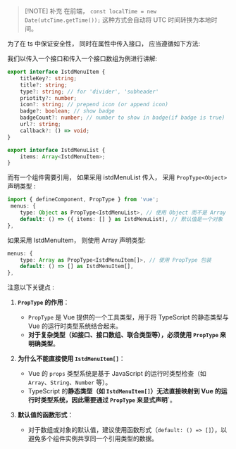 
> [!NOTE] 补充
> 在前端， `const localTime = new Date(utcTime.getTime());` 这种方式会自动将 UTC 时间转换为本地时间。  

为了在 ts 中保证安全性， 同时在属性中传入接口，  应当遵循如下方法: 

我们以传入一个接口和传入一个接口数组为例进行讲解: 
```ts 
export interface IstdMenuItem {
    titleKey?: string;
    title?: string;
    type?: string; // for 'divider', 'subheader'
    priotity?: number;
    icon?: string; // prepend icon (or append icon)
    badge?: boolean; // show badge
    badgeCount?: number; // number to show in badge(if badge is true)
    url?: string;
    callback?: () => void;
}

export interface IstdMenuList {
    items: Array<IstdMenuItem>;
}
```

而有一个组件需要引用，  如果采用 istdMenuList 传入， 采用 `PropType<Object>` 声明类型 :
```ts 
import { defineComponent, PropType } from 'vue'; 
 menus: {
	type: Object as PropType<IstdMenuList>, // 使用 Object 而不是 Array
	default: () => ({ items: [] } as IstdMenuList), // 默认值是一个对象
},
```

如果采用 IstdMenuItem， 则使用 Array 声明类型: 

```ts
menus: {
	type: Array as PropType<IstdMenuItem[]>, // 使用 PropType 包装
	default: () => [] as IstdMenuItem[],
},
```

注意以下关键点 : 
1. **`PropType` 的作用**：
   - `PropType` 是 Vue 提供的一个工具类型，用于将 TypeScript 的静态类型与 Vue 的运行时类型系统结合起来。
   - **对于复杂类型（如接口、接口数组、联合类型等），必须使用 `PropType` 来明确类型**。

2. **为什么不能直接使用 `IstdMenuItem[]`**：
   - Vue 的 `props` 类型系统是基于 JavaScript 的运行时类型检查（如 `Array`、`String`、`Number` 等）。
   - TypeScript 的**静态类型（如 `IstdMenuItem[]`）无法直接映射到 Vue 的运行时类型系统，因此需要通过 `PropType` 来显式声明`**。

3. **默认值的函数形式**：
   - 对于数组或对象的默认值，建议使用函数形式（`default: () => []`），以避免多个组件实例共享同一个引用类型的数据。
